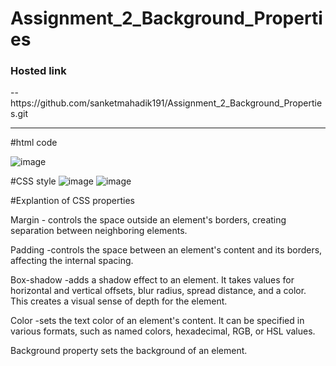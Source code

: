 # Assignment_2_Background_Properties
<h3>Hosted link</h3>
-- https://github.com/sanketmahadik191/Assignment_2_Background_Properties.git
<hr>

#html code

![image](https://github.com/sanketmahadik191/Assignment_2_Background_Properties/assets/125791466/502102b5-3e8e-4a9a-b759-7f4fab1b10ec)

#CSS style
![image](https://github.com/sanketmahadik191/Assignment_2_Background_Properties/assets/125791466/273872d0-beac-48af-adc1-017ebac83db7)
![image](https://github.com/sanketmahadik191/Assignment_2_Background_Properties/assets/125791466/dea03f82-f2a9-417e-bea2-d6e8659d3cad)

#Explantion of CSS properties

Margin - controls the space outside an element's borders, creating separation between neighboring elements.

Padding -controls the space between an element's content and its borders, affecting the internal spacing.

Box-shadow -adds a shadow effect to an element. It takes values for horizontal and vertical offsets, blur radius, spread distance, and a color. This creates a visual sense of depth for the element.

Color -sets the text color of an element's content. It can be specified in various formats, such as named colors, hexadecimal, RGB, or HSL values.

Background property sets the background of an element.
